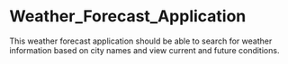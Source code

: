 # Weather_Forecast_Application
This weather forecast application should be able to search for weather information based on city names and view current and future  conditions.
